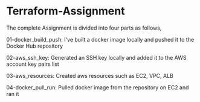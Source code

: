 # Terraform-Assignment
The complete Assignment is divided into four parts as follows,

01-docker_build_push: I've built a docker image locally and pushed it to the Docker Hub repository  

02-aws_ssh_key: Generated an SSH key locally and added it to the AWS account key pairs list

03-aws_resources: Created aws resources such as EC2, VPC, ALB

04-docker_pull_run: Pulled docker image from the repository on EC2 and ran it

